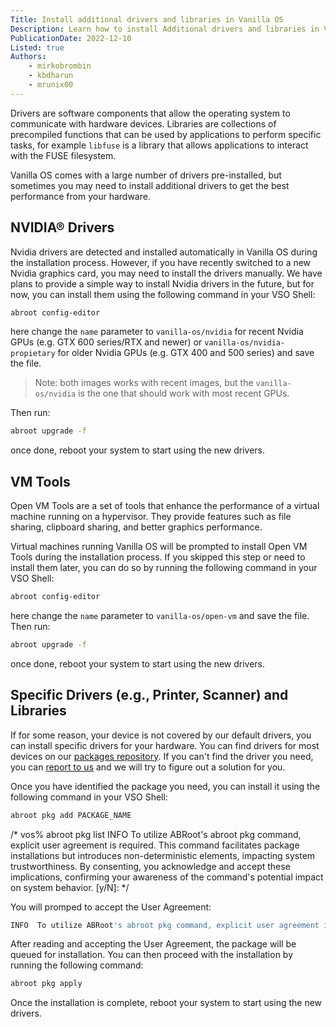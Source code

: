 ```yaml
---
Title: Install additional drivers and libraries in Vanilla OS
Description: Learn how to install Additional drivers and libraries in Vanilla OS.
PublicationDate: 2022-12-10
Listed: true
Authors:
    - mirkobrombin
    - kbdharun
    - mrunix00
---
```


Drivers are software components that allow the operating system to communicate with hardware devices. Libraries are collections of precompiled functions that can be used by applications to perform specific tasks, for example `libfuse` is a library that allows applications to interact with the FUSE filesystem.

Vanilla OS comes with a large number of drivers pre-installed, but sometimes you may need to install additional drivers to get the best performance from your hardware.

## NVIDIA® Drivers

Nvidia drivers are detected and installed automatically in Vanilla OS during the installation process. However, if you have recently switched to a new Nvidia graphics card, you may need to install the drivers manually. We have plans to provide a simple way to install Nvidia drivers in the future, but for now, you can install them using the following command in your VSO Shell:

```bash
abroot config-editor
```

here change the `name` parameter to `vanilla-os/nvidia` for recent Nvidia GPUs (e.g. GTX 600 series/RTX and newer) or `vanilla-os/nvidia-propietary` for older Nvidia GPUs (e.g. GTX 400 and 500 series) and save the file. 

> Note: both images works with recent images, but the `vanilla-os/nvidia` is the one that should work with most recent GPUs.

Then run:

```bash
abroot upgrade -f
```

once done, reboot your system to start using the new drivers.

## VM Tools

Open VM Tools are a set of tools that enhance the performance of a virtual machine running on a hypervisor. They provide features such as file sharing, clipboard sharing, and better graphics performance.

Virtual machines running Vanilla OS will be prompted to install Open VM Tools during the installation process. If you skipped this step or need to install them later, you can do so by running the following command in your VSO Shell:

```bash
abroot config-editor
```

here change the `name` parameter to `vanilla-os/open-vm` and save the file. Then run:

```bash
abroot upgrade -f
```

once done, reboot your system to start using the new drivers.

## Specific Drivers (e.g., Printer, Scanner) and Libraries

If for some reason, your device is not covered by our default drivers, you can install specific drivers for your hardware. You can find drivers for most devices on our [packages repository](https://packages.vanillaos.org/). If you can't find the driver you need, you can [report to us](https://github.com/Vanilla-OS/desktop-image/issues/new/choose) and we will try to figure out a solution for you.

Once you have identified the package you need, you can install it using the following command in your VSO Shell:

```bash
abroot pkg add PACKAGE_NAME
```

/*
vos% abroot pkg list
 INFO  To utilize ABRoot's abroot pkg command, explicit user agreement is required. This command facilitates package installations but introduces non-deterministic elements, impacting system trustworthiness. By consenting, you acknowledge and accept these implications, confirming your awareness of the command's potential impact on system behavior. [y/N]: 
*/

You will promped to accept the User Agreement:

```bash
INFO  To utilize ABRoot's abroot pkg command, explicit user agreement is required. This command facilitates package installations but introduces non-deterministic elements, impacting system trustworthiness. By consenting, you acknowledge and accept these implications, confirming your awareness of the command's potential impact on system behavior. [y/N]: 
```

After reading and accepting the User Agreement, the package will be queued for installation. You can then proceed with the installation by running the following command:

```bash
abroot pkg apply
```

Once the installation is complete, reboot your system to start using the new drivers.